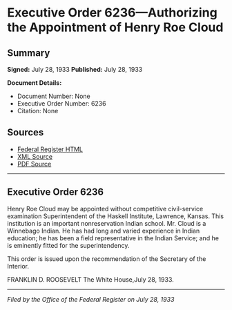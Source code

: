 # Executive Order 6236—Authorizing the Appointment of Henry Roe Cloud

## Summary

**Signed:** July 28, 1933
**Published:** July 28, 1933

**Document Details:**
- Document Number: None
- Executive Order Number: 6236
- Citation: None

## Sources
- [Federal Register HTML](https://www.presidency.ucsb.edu/documents/executive-order-6236-authorizing-the-appointment-henry-roe-cloud)
- [XML Source](None)
- [PDF Source](None)

---

## Executive Order 6236

Henry Roe Cloud may be appointed without competitive civil-service examination Superintendent of the Haskell Institute, Lawrence, Kansas. This institution is an important nonreservation Indian school. Mr. Cloud is a Winnebago Indian. He has had long and varied experience in Indian education; he has been a field representative in the Indian Service; and he is eminently fitted for the superintendency.

This order is issued upon the recommendation of the Secretary of the Interior.

FRANKLIN D. ROOSEVELT
The White House,July 28, 1933.

---

*Filed by the Office of the Federal Register on July 28, 1933*
